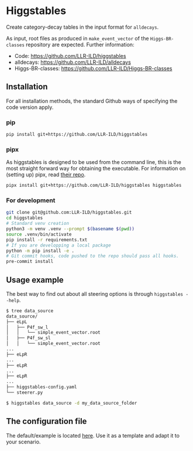 # Higgstables

Create category-decay tables in the input format for `alldecays`.

As input, root files as produced in `make_event_vector` of the `Higgs-BR-classes` repository are expected.
Further information:
* Code: https://github.com/LLR-ILD/higgstables
* alldecays: https://github.com/LLR-ILD/alldecays
* Higgs-BR-classes: https://github.com/LLR-ILD/Higgs-BR-classes

## Installation

For all installation methods, the standard Github ways
of specifying the code version apply.


### pip

```sh
pip install git+https://github.com/LLR-ILD/higgstables
```

### pipx

As higgstables is designed to be used from the command line,
this is the most straight forward way for obtaining the executable.
For information on (setting up) pipx, read [their repo](https://github.com/pypa/pipx).

```sh
pipx install git+https://github.com/LLR-ILD/higgstables higgstables
```

### For development

```sh
git clone git@github.com:LLR-ILD/higgstables.git
cd higgstables
# Standard venv creation
python3 -m venv .venv --prompt $(basename $(pwd))
source .venv/bin/activate
pip install -r requirements.txt
# If you are developping a local package
python -m pip install -e .
# Git commit hooks, code pushed to the repo should pass all hooks.
pre-commit install
```

## Usage example

The best way to find out about all steering options is through `higgstables --help`.

```sh
$ tree data_source
data_source/
├── eLpL
│   ├── P4f_sw_l
│   │   └── simple_event_vector.root
│   ├── P4f_sw_sl
│   │   └── simple_event_vector.root
...
├── eLpR
...
├── eLpR
...
├── eLpR
...
├── higgstables-config.yaml
└── steerer.py

$ higgstables data_source -d my_data_source_folder
```

## The configuration file

The default/example is located
[here](./src/higgstables/config/higgstables-config.yaml).
Use it as a template and adapt it to your scenario.
